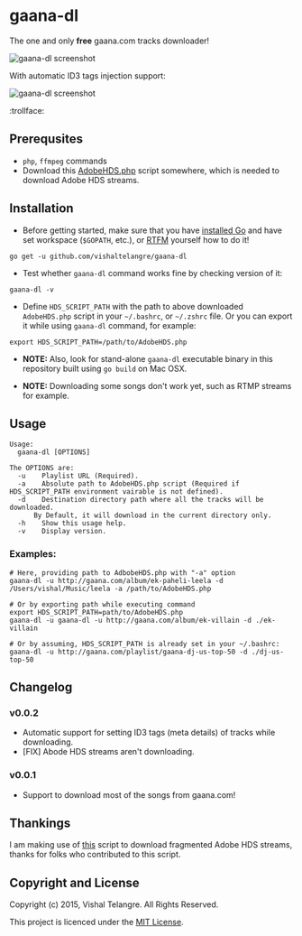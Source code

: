 # gaana-dl

The one and only **free** gaana.com tracks downloader!

![gaana-dl screenshot](https://raw.github.com/vishaltelangre/gaana-dl/master/preview.png)

With automatic ID3 tags injection support:

![gaana-dl screenshot](https://raw.github.com/vishaltelangre/gaana-dl/master/id3_preview.png)

:trollface:

## Prerequsites
- `php`, `ffmpeg` commands
- Download this [AdobeHDS.php](https://github.com/vishaltelangre/gaana-dl/blob/master/vendor-scripts/AdobeHDS.php) script somewhere, which is needed to download Adobe HDS streams.

## Installation

- Before getting started, make sure that you have [installed Go](http://golang.org/doc/install) and have set workspace (`$GOPATH`, etc.), or [RTFM](http://golang.org/doc/code.html) yourself how to do it!

```
go get -u github.com/vishaltelangre/gaana-dl
```

- Test whether `gaana-dl` command works fine by checking version of it:

```
gaana-dl -v
```

- Define `HDS_SCRIPT_PATH` with the path to above downloaded `AdobeHDS.php` script in your `~/.bashrc`, or `~/.zshrc` file. Or you can export it while using `gaana-dl` command, for example:

```
export HDS_SCRIPT_PATH=/path/to/AdobeHDS.php
```

- **NOTE:** Also, look for stand-alone `gaana-dl` executable binary in this repository built using `go build` on Mac OSX.

- **NOTE:** Downloading some songs don't work yet, such as RTMP streams for example.

## Usage

```
Usage:
  gaana-dl [OPTIONS]

The OPTIONS are:
  -u    Playlist URL (Required).
  -a    Absolute path to AdobeHDS.php script (Required if HDS_SCRIPT_PATH environment vairable is not defined).
  -d    Destination directory path where all the tracks will be downloaded.
      By Default, it will download in the current directory only.
  -h    Show this usage help.
  -v    Display version.
```

### Examples:

```
# Here, providing path to AdbobeHDS.php with "-a" option
gaana-dl -u http://gaana.com/album/ek-paheli-leela -d /Users/vishal/Music/leela -a /path/to/AdobeHDS.php

# Or by exporting path while executing command
export HDS_SCRIPT_PATH=path/to/AdobeHDS.php
gaana-dl -u gaana-dl -u http://gaana.com/album/ek-villain -d ./ek-villain

# Or by assuming, HDS_SCRIPT_PATH is already set in your ~/.bashrc:
gaana-dl -u http://gaana.com/playlist/gaana-dj-us-top-50 -d ./dj-us-top-50
 ```

## Changelog

### __v0.0.2__
- Automatic support for setting ID3 tags (meta details) of tracks while downloading.
- [FIX] Abode HDS streams aren't downloading.

### __v0.0.1__
- Support to download most of the songs from gaana.com!


## Thankings

I am making use of [this](https://github.com/K-S-V/Scripts/blob/master/AdobeHDS.php) script to download fragmented Adobe HDS streams, thanks for folks who contributed to this script.

## Copyright and License

Copyright (c) 2015, Vishal Telangre. All Rights Reserved.

This project is licenced under the [MIT License](LICENSE.md).
